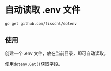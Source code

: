 # 自动读取 .env 文件

```
go get github.com/fisschl/dotenv
```

## 使用

创建一个 .env 文件，放在当前目录，即可自动读取。

使用`dotenv.Get()`获取字段。
